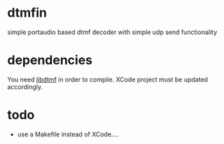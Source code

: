 dtmfin
======

simple portaudio based dtmf decoder with simple udp send functionality


dependencies
============

You need [libdtmf](https://github.com/jens-a-e/libdtmf) in order to compile. XCode project must be updated accordingly.


todo
====

* use a Makefile instead of XCode....
